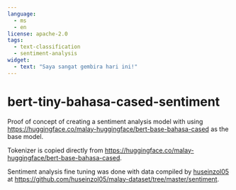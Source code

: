 ```yaml
---
language:
  - ms
  - en
license: apache-2.0
tags:
  - text-classification
  - sentiment-analysis
widget:
  - text: "Saya sangat gembira hari ini!"
---
```


# bert-tiny-bahasa-cased-sentiment

Proof of concept of creating a sentiment analysis model with using
https://huggingface.co/malay-huggingface/bert-base-bahasa-cased as the base model.

Tokenizer is copied directly from https://huggingface.co/malay-huggingface/bert-base-bahasa-cased.

Sentiment analysis fine tuning was done with data compiled by [huseinzol05](https://github.com/huseinzol05/) at https://github.com/huseinzol05/malay-dataset/tree/master/sentiment.
